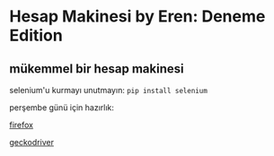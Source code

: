 Hesap Makinesi by Eren: Deneme Edition
======================

mükemmel bir hesap makinesi
----------------------------

selenium'u kurmayı unutmayın: ```pip install selenium```


perşembe günü için hazırlık:

[firefox](https://www.mozilla.org/tr/firefox/download/thanks/)

[geckodriver](https://github.com/mozilla/geckodriver/releases/download/v0.30.0/geckodriver-v0.30.0-win64.zip)